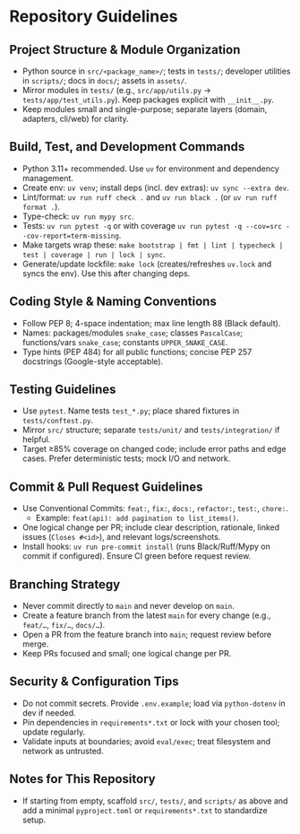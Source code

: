 # Repository Guidelines

## Project Structure & Module Organization
- Python source in `src/<package_name>/`; tests in `tests/`; developer utilities in `scripts/`; docs in `docs/`; assets in `assets/`.
- Mirror modules in `tests/` (e.g., `src/app/utils.py` → `tests/app/test_utils.py`). Keep packages explicit with `__init__.py`.
- Keep modules small and single-purpose; separate layers (domain, adapters, cli/web) for clarity.

## Build, Test, and Development Commands
- Python 3.11+ recommended. Use `uv` for environment and dependency management.
- Create env: `uv venv`; install deps (incl. dev extras): `uv sync --extra dev`.
- Lint/format: `uv run ruff check .` and `uv run black .` (or `uv run ruff format .`).
- Type-check: `uv run mypy src`.
- Tests: `uv run pytest -q` or with coverage `uv run pytest -q --cov=src --cov-report=term-missing`.
- Make targets wrap these: `make bootstrap | fmt | lint | typecheck | test | coverage | run | lock | sync`.
- Generate/update lockfile: `make lock` (creates/refreshes `uv.lock` and syncs the env). Use this after changing deps.

## Coding Style & Naming Conventions
- Follow PEP 8; 4-space indentation; max line length 88 (Black default).
- Names: packages/modules `snake_case`; classes `PascalCase`; functions/vars `snake_case`; constants `UPPER_SNAKE_CASE`.
- Type hints (PEP 484) for all public functions; concise PEP 257 docstrings (Google-style acceptable).

## Testing Guidelines
- Use `pytest`. Name tests `test_*.py`; place shared fixtures in `tests/conftest.py`.
- Mirror `src/` structure; separate `tests/unit/` and `tests/integration/` if helpful.
- Target ≥85% coverage on changed code; include error paths and edge cases. Prefer deterministic tests; mock I/O and network.

## Commit & Pull Request Guidelines
- Use Conventional Commits: `feat:`, `fix:`, `docs:`, `refactor:`, `test:`, `chore:`.
  - Example: `feat(api): add pagination to list_items()`.
- One logical change per PR; include clear description, rationale, linked issues (`Closes #<id>`), and relevant logs/screenshots.
- Install hooks: `uv run pre-commit install` (runs Black/Ruff/Mypy on commit if configured). Ensure CI green before request review.

## Branching Strategy
- Never commit directly to `main` and never develop on `main`.
- Create a feature branch from the latest `main` for every change (e.g., `feat/…`, `fix/…`, `docs/…`).
- Open a PR from the feature branch into `main`; request review before merge.
- Keep PRs focused and small; one logical change per PR.

## Security & Configuration Tips
- Do not commit secrets. Provide `.env.example`; load via `python-dotenv` in dev if needed.
- Pin dependencies in `requirements*.txt` or lock with your chosen tool; update regularly.
- Validate inputs at boundaries; avoid `eval/exec`; treat filesystem and network as untrusted.

## Notes for This Repository
- If starting from empty, scaffold `src/`, `tests/`, and `scripts/` as above and add a minimal `pyproject.toml` or `requirements*.txt` to standardize setup.
